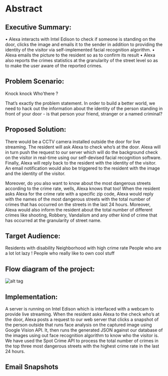 # Abstract

## Executive Summary:
•	Alexa interacts with Intel Edison to check if someone is standing on the door, clicks the image and emails it to the sender in addition to providing the identity of the visitor via self-implemented facial recognition algorithm. 
•	Alexa emails the picture to the resident so as to confirm its result
•	Alexa also reports the crimes statistics at the granularity of the street level so as to make the user aware of the reported crimes. 

## Problem Scenario:

Knock knock
Who’there ?
</Exactly>

That’s exactly the problem statement. In order to build a better world, we need to hack out the information about the identity of the person standing in front of your door - is that person your friend, stranger or a named criminal? 

## Proposed Solution:
There would be a CCTV camera installed outside the door for live streaming. The resident will ask Alexa to check who’s at the door. Alexa will in turn push the request to our server which will do the background check on the visitor in real-time using our self-devised facial recognition software. Finally, Alexa will reply back to the resident with the identity of the visitor. An email notification would also be triggered to the resident with the image and the identity of the visitor.

Moreover, do you also want to know about the most dangerous streets according to the crime rate, wells, Alexa knows that too! When the resident asks Alexa for the crime rate with a specific zip code, Alexa would reply with the names of the most dangerous streets with the total number of crimes that has occurred on the streets in the last 24 hours. Moreover, Alexa would also inform the resident about the total number of different crimes like shooting, Robbery, Vandalism and any other kind of crime that has occurred at the granularity of street name.


## Target Audience:
Residents with disability
Neighborhood with high crime rate 
People who are a lot lot lazy !
People who really like to own cool stuff


## Flow diagram of the project:

![alt tag](https://github.com/VimanyuAgg/Knock-Knock-Hackster/blob/master/FlowDiagram_KnockKnock.png)




## Implementation:
A server is running on Intel Edison which is interfaced with a webcam to provide live streaming. When the resident asks Alexa to the check who’s at the door, Alexa posts a request to our web server that clicks a snapshot of the person outside that runs face analysis on the captured image using Google Vision API. It, then runs the generated JSON against our database of the images using out face recognition algorithm to know who the visitor is. 
We have used the Spot Crime API to process the total number of crimes in the top three most dangerous streets with the highest crime rate in the last 24 hours.

## Email Snapshots
